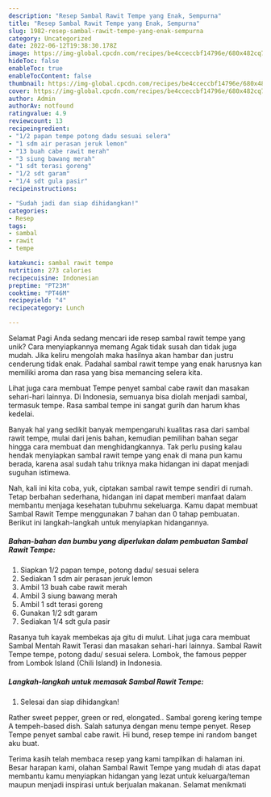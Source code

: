 ```yaml
---
description: "Resep Sambal Rawit Tempe yang Enak, Sempurna"
title: "Resep Sambal Rawit Tempe yang Enak, Sempurna"
slug: 1982-resep-sambal-rawit-tempe-yang-enak-sempurna
category: Uncategorized
date: 2022-06-12T19:38:30.178Z
image: https://img-global.cpcdn.com/recipes/be4cceccbf14796e/680x482cq70/sambal-rawit-tempe-foto-resep-utama.jpg
hideToc: false
enableToc: true
enableTocContent: false
thumbnail: https://img-global.cpcdn.com/recipes/be4cceccbf14796e/680x482cq70/sambal-rawit-tempe-foto-resep-utama.jpg
cover: https://img-global.cpcdn.com/recipes/be4cceccbf14796e/680x482cq70/sambal-rawit-tempe-foto-resep-utama.jpg
author: Admin
authorAv: notfound
ratingvalue: 4.9
reviewcount: 13
recipeingredient:
- "1/2 papan tempe potong dadu sesuai selera"
- "1 sdm air perasan jeruk lemon"
- "13 buah cabe rawit merah"
- "3 siung bawang merah"
- "1 sdt terasi goreng"
- "1/2 sdt garam"
- "1/4 sdt gula pasir"
recipeinstructions:

- "Sudah jadi dan siap dihidangkan!"
categories:
- Resep
tags:
- sambal
- rawit
- tempe

katakunci: sambal rawit tempe 
nutrition: 273 calories
recipecuisine: Indonesian
preptime: "PT23M"
cooktime: "PT46M"
recipeyield: "4"
recipecategory: Lunch

---
```



Selamat Pagi Anda sedang mencari ide resep sambal rawit tempe yang unik? Cara menyiapkannya memang Agak tidak susah dan tidak juga mudah. Jika keliru mengolah maka hasilnya akan hambar dan justru cenderung tidak enak. Padahal sambal rawit tempe yang enak harusnya kan memiliki aroma dan rasa yang bisa memancing selera kita.


Lihat juga cara membuat Tempe penyet sambal cabe rawit dan masakan sehari-hari lainnya. Di Indonesia, semuanya bisa diolah menjadi sambal, termasuk tempe. Rasa sambal tempe ini sangat gurih dan harum khas kedelai.

Banyak hal yang sedikit banyak mempengaruhi kualitas rasa dari sambal rawit tempe, mulai dari jenis bahan, kemudian pemilihan bahan segar hingga cara membuat dan menghidangkannya. Tak perlu pusing kalau hendak menyiapkan sambal rawit tempe yang enak di mana pun kamu berada, karena asal sudah tahu triknya maka hidangan ini dapat menjadi suguhan istimewa.


Nah, kali ini kita coba, yuk, ciptakan sambal rawit tempe sendiri di rumah. Tetap berbahan sederhana, hidangan ini dapat memberi manfaat dalam membantu menjaga kesehatan tubuhmu sekeluarga. Kamu dapat membuat Sambal Rawit Tempe menggunakan 7 bahan dan 0 tahap pembuatan. Berikut ini langkah-langkah untuk menyiapkan hidangannya.

<!--inarticleads1-->

##### Bahan-bahan dan bumbu yang diperlukan dalam pembuatan Sambal Rawit Tempe:

1. Siapkan 1/2 papan tempe, potong dadu/ sesuai selera
1. Sediakan 1 sdm air perasan jeruk lemon
1. Ambil 13 buah cabe rawit merah
1. Ambil 3 siung bawang merah
1. Ambil 1 sdt terasi goreng
1. Gunakan 1/2 sdt garam
1. Sediakan 1/4 sdt gula pasir


Rasanya tuh kayak membekas aja gitu di mulut. Lihat juga cara membuat Sambal Mentah Rawit Terasi dan masakan sehari-hari lainnya. Sambal Rawit Tempe tempe, potong dadu/ sesuai selera. Lombok, the famous pepper from Lombok Island (Chili Island) in Indonesia. 

<!--inarticleads2-->

##### Langkah-langkah untuk memasak Sambal Rawit Tempe:


1. Selesai dan siap dihidangkan!

Rather sweet pepper, green or red, elongated.. Sambal goreng kering tempe A tempeh-based dish. Salah satunya dengan menu tempe penyet. Resep Tempe penyet sambal cabe rawit. Hi bund, resep tempe ini random banget aku buat. 

Terima kasih telah membaca resep yang kami tampilkan di halaman ini. Besar harapan kami, olahan Sambal Rawit Tempe yang mudah di atas dapat membantu kamu menyiapkan hidangan yang lezat untuk keluarga/teman maupun menjadi inspirasi untuk berjualan makanan. Selamat menikmati
